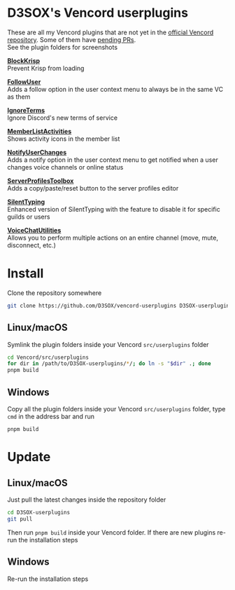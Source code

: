 # D3SOX's Vencord userplugins

These are all my Vencord plugins that are not yet in the [official Vencord repository](https://vencord.dev/plugins#d3sox). Some of them have [pending PRs](https://github.com/Vendicated/Vencord/pulls/d3sox).  
See the plugin folders for screenshots

[**BlockKrisp**](./blockKrisp.discordDesktop)  
Prevent Krisp from loading

[**FollowUser**](./followUser)  
Adds a follow option in the user context menu to always be in the same VC as them

[**IgnoreTerms**](./ignoreTerms)  
Ignore Discord's new terms of service

[**MemberListActivities**](./memberListActivities)  
Shows activity icons in the member list

[**NotifyUserChanges**](./notifyUserChanges)  
Adds a notify option in the user context menu to get notified when a user changes voice channels or online status

[**ServerProfilesToolbox**](./serverProfilesToolbox)  
Adds a copy/paste/reset button to the server profiles editor

[**SilentTyping**](./silentTyping)  
Enhanced version of SilentTyping with the feature to disable it for specific guilds or users

[**VoiceChatUtilities**](./voiceChatUtilities)  
Allows you to perform multiple actions on an entire channel (move, mute, disconnect, etc.)


# Install

Clone the repository somewhere
```bash
git clone https://github.com/D3SOX/vencord-userplugins D3SOX-userplugins
```

## Linux/macOS

Symlink the plugin folders inside your Vencord `src/userplugins` folder
```bash
cd Vencord/src/userplugins
for dir in /path/to/D3SOX-userplugins/*/; do ln -s "$dir" .; done
pnpm build
```

## Windows

Copy all the plugin folders inside your Vencord `src/userplugins` folder, type `cmd` in the address bar and run
```
pnpm build
```

# Update

## Linux/macOS

Just pull the latest changes inside the repository folder
```bash
cd D3SOX-userplugins
git pull
```
Then run `pnpm build` inside your Vencord folder. If there are new plugins re-run the installation steps

## Windows

Re-run the installation steps
